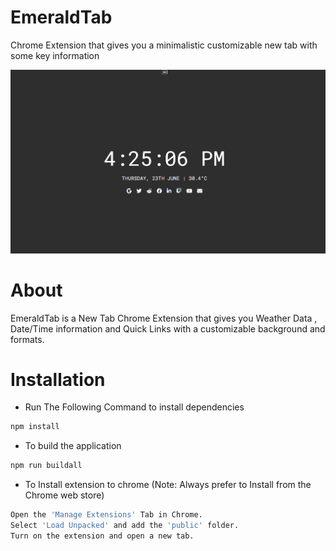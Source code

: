 # EmeraldTab
 Chrome Extension that gives you a minimalistic customizable new tab with some key information

 ![](img/show.png)

# About
  EmeraldTab is a New Tab Chrome Extension that gives you Weather Data , Date/Time information and Quick Links with a customizable background and formats.

# Installation
  - Run The Following Command to install dependencies
   ```sh
   npm install
   ```
  - To build the application
   ```sh
   npm run buildall
   ```

  - To Install extension to chrome (Note: Always prefer to Install from the Chrome web store)
  ```sh
  Open the 'Manage Extensions' Tab in Chrome.
  Select 'Load Unpacked' and add the 'public' folder.
  Turn on the extension and open a new tab.
  ```
